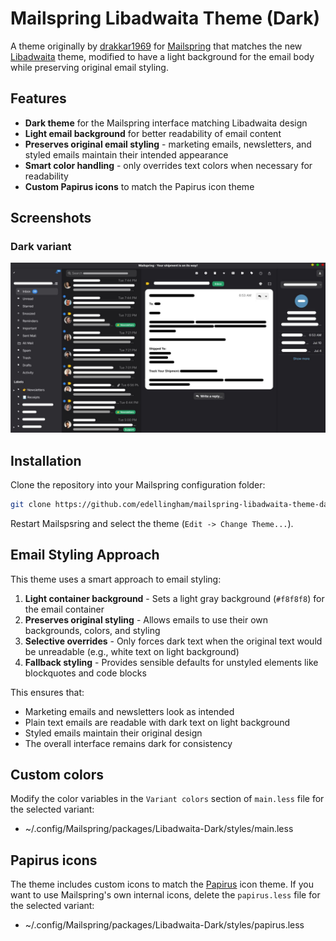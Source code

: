 # Mailspring Libadwaita Theme (Dark)

A theme originally by [drakkar1969](https://github.com/drakkar1969/mailspring-libadwaita-theme) for [Mailspring](https://github.com/Foundry376/Mailspring) that matches the new [Libadwaita](https://gitlab.gnome.org/GNOME/libadwaita) theme, modified to have a light background for the email body while preserving original email styling.

## Features

- **Dark theme** for the Mailspring interface matching Libadwaita design
- **Light email background** for better readability of email content
- **Preserves original email styling** - marketing emails, newsletters, and styled emails maintain their intended appearance
- **Smart color handling** - only overrides text colors when necessary for readability
- **Custom Papirus icons** to match the Papirus icon theme

## Screenshots

### Dark variant
<div align="left"><img src="screenshots/main-dark.jpg" alt="main-dark" /></div>

## Installation

Clone the repository into your Mailspring configuration folder:

```bash
git clone https://github.com/edellingham/mailspring-libadwaita-theme-dark ~/.config/Mailspring/packages
```

Restart Mailspsring and select the theme (`Edit -> Change Theme...`).

## Email Styling Approach

This theme uses a smart approach to email styling:

1. **Light container background** - Sets a light gray background (`#f8f8f8`) for the email container
2. **Preserves original styling** - Allows emails to use their own backgrounds, colors, and styling
3. **Selective overrides** - Only forces dark text when the original text would be unreadable (e.g., white text on light background)
4. **Fallback styling** - Provides sensible defaults for unstyled elements like blockquotes and code blocks

This ensures that:
- Marketing emails and newsletters look as intended
- Plain text emails are readable with dark text on light background
- Styled emails maintain their original design
- The overall interface remains dark for consistency

## Custom colors

Modify the color variables in the `Variant colors` section of `main.less` file for the selected variant:
* ~/.config/Mailspring/packages/Libadwaita-Dark/styles/main.less

## Papirus icons

The theme includes custom icons to match the [Papirus](https://github.com/PapirusDevelopmentTeam/papirus-icon-theme) icon theme. If you want to use Mailspring's own internal icons, delete the `papirus.less` file for the selected variant:
* ~/.config/Mailspring/packages/Libadwaita-Dark/styles/papirus.less
